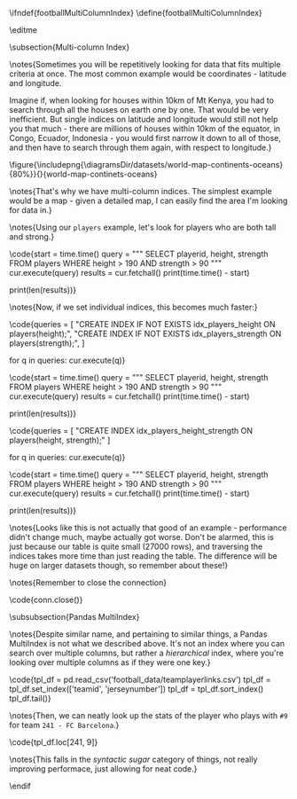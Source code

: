 \ifndef{footballMultiColumnIndex}
\define{footballMultiColumnIndex}

\editme

\subsection{Multi-column Index}

\notes{Sometimes you will be repetitively looking for data that fits multiple criteria at once. The most common example would be coordinates - latitude and longitude.

Imagine if, when looking for houses within 10km of Mt Kenya, you had to search through all the houses on earth one by one. That would be very inefficient. But single indices on latitude and longitude would still not help you that much - there are millions of houses within 10km of the equator, in Congo, Ecuador, Indonesia - you would first narrow it down to all of those, and then have to search through them again, with respect to longitude.}

\figure{\includepng{\diagramsDir/datasets/world-map-continents-oceans}{80%}}{}{world-map-continets-oceans}

\notes{That's why we have multi-column indices. The simplest example would be a map - given a detailed map, I can easily find the area I'm looking for data in.}

\notes{Using our `players` example, let's look for players who are both tall and strong.}

\code{start = time.time()
query = """
SELECT playerid, height, strength
FROM players
WHERE height > 190 AND strength > 90
"""
cur.execute(query)
results = cur.fetchall()
print(time.time() - start)

print(len(results))}

\notes{Now, if we set individual indices, this becomes much faster:}

\code{queries = [
    "CREATE INDEX IF NOT EXISTS idx_players_height ON players(height);",
    "CREATE INDEX IF NOT EXISTS idx_players_strength ON players(strength);",
]

for q in queries:
    cur.execute(q)}

\code{start = time.time()
query = """
SELECT playerid, height, strength
FROM players
WHERE height > 190 AND strength > 90
"""
cur.execute(query)
results = cur.fetchall()
print(time.time() - start)

print(len(results))}

\code{queries = [
"CREATE INDEX idx_players_height_strength ON players(height, strength);"
]

for q in queries:
    cur.execute(q)}

\code{start = time.time()
query = """
SELECT playerid, height, strength
FROM players
WHERE height > 190 AND strength > 90
"""
cur.execute(query)
results = cur.fetchall()
print(time.time() - start)

print(len(results))}

\notes{Looks like this is not actually that good of an example - performance didn't change much, maybe actually got worse. Don't be alarmed, this is just because our table is quite small (27000 rows), and traversing the indices takes more time than just reading the table. The difference will be huge on larger datasets though, so remember about these!}

\notes{Remember to close the connection}

\code{conn.close()}

\subsubsection{Pandas MultiIndex}

\notes{Despite similar name, and pertaining to similar things, a Pandas MultiIndex is not what we described above. It's not an index where you can search over multiple columns, but rather a *hierarchical* index, where you're looking over multiple columns as if they were one key.}

\code{tpl_df = pd.read_csv('football_data/teamplayerlinks.csv')
tpl_df = tpl_df.set_index(['teamid', 'jerseynumber'])
tpl_df = tpl_df.sort_index()
tpl_df.tail()}

\notes{Then, we can neatly look up the stats of the player who plays with `#9` for team `241 - FC Barcelona`.}

\code{tpl_df.loc[241, 9]}

\notes{This falls in the *syntactic sugar* category of things, not really improving performace, just allowing for neat code.}

\endif
